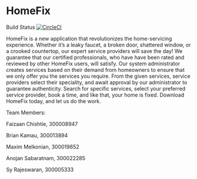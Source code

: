 # HomeFix

Build Status
[![CircleCI](https://circleci.com/gh/FaizChishtie/HomeFix/tree/master.svg?style=svg&circle-token=a11697950dd22f4b0ee9b6137ce391bd0881b291)](https://circleci.com/gh/FaizChishtie/HomeFix/tree/master)

HomeFix is a new application that revolutionizes the home-servicing experience. Whether it’s a leaky faucet, a broken door, shattered window, or a crooked countertop, our expert service providers will save the day! We guarantee that our certified professionals, who have have been rated and reviewed by other HomeFix users, will satisfy. Our system administrator creates services based on their demand from homeowners to ensure that we only offer you the services you require. From the given services, service providers select their speciality, and await approval by our administrator to guarantee authenticity. Search for specific services, select your preferred service provider, book a time, and like that, your home is fixed. Download HomeFix today, and let us do the work.

Team Members:

Faizaan Chishtie, 300008947

Brian Kamau, 300013894

Maxim Melkonian, 300019652

Anojan Sabaratnam, 300022285

Sy Rajeswaran, 300005333
